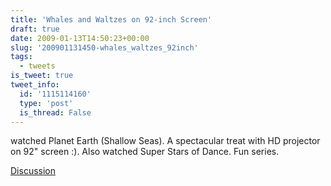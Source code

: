 ```yaml
---
title: 'Whales and Waltzes on 92-inch Screen'
draft: true
date: 2009-01-13T14:50:23+00:00
slug: '200901131450-whales_waltzes_92inch'
tags:
  - tweets
is_tweet: true
tweet_info:
  id: '1115114160'
  type: 'post'
  is_thread: False
---
```




watched Planet Earth (Shallow Seas). A spectacular treat with HD projector on 92" screen :). Also watched Super Stars of Dance. Fun series.

[Discussion](https://x.com/sytelus/status/1115114160)
